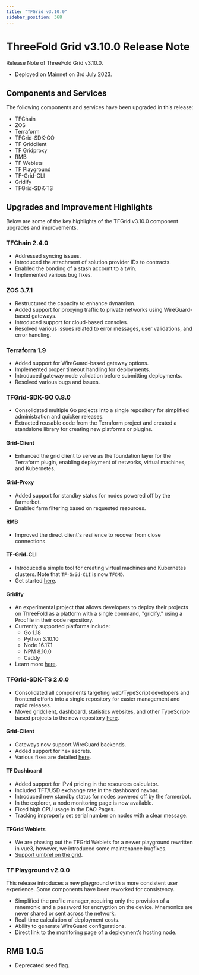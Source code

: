 ```yaml
---
title: "TFGrid v3.10.0"
sidebar_position: 368
---
```


# ThreeFold Grid v3.10.0 Release Note

Release Note of ThreeFold Grid v3.10.0.

- Deployed on Mainnet on 3rd July 2023.

## Components and Services

The following components and services have been upgraded in this release:

- TFChain
- ZOS
- Terraform
- TFGrid-SDK-GO
- TF Gridclient
- TF Gridproxy
- RMB
- TF Weblets
- TF Playground
- TF-Grid-CLI
- Gridify
- TFGrid-SDK-TS

## Upgrades and Improvement Highlights

Below are some of the key highlights of the TFGrid v3.10.0 component upgrades and improvements.

### TFChain 2.4.0

- Addressed syncing issues.
- Introduced the attachment of solution provider IDs to contracts.
- Enabled the bonding of a stash account to a twin.
- Implemented various bug fixes.

### ZOS 3.7.1

- Restructured the capacity to enhance dynamism.
- Added support for proxying traffic to private networks using WireGuard-based gateways.
- Introduced support for cloud-based consoles.
- Resolved various issues related to error messages, user validations, and error handling.

### Terraform 1.9

- Added support for WireGuard-based gateway options.
- Implemented proper timeout handling for deployments.
- Introduced gateway node validation before submitting deployments.
- Resolved various bugs and issues.

### TFGrid-SDK-GO 0.8.0

- Consolidated multiple Go projects into a single repository for simplified administration and quicker releases.
- Extracted reusable code from the Terraform project and created a standalone library for creating new platforms or plugins.

#### Grid-Client

- Enhanced the grid client to serve as the foundation layer for the Terraform plugin, enabling deployment of networks, virtual machines, and Kubernetes.

#### Grid-Proxy

- Added support for standby status for nodes powered off by the farmerbot.
- Enabled farm filtering based on requested resources.

#### RMB

- Improved the direct client's resilience to recover from close connections.

#### TF-Grid-CLI

- Introduced a simple tool for creating virtual machines and Kubernetes clusters. Note that `TF-Grid-CLI` is now `TFCMD`.
- Get started [here](../../documentation/developers/tfcmd/tfcmd).

#### Gridify

- An experimental project that allows developers to deploy their projects on ThreeFold as a platform with a single command, "gridify," using a Procfile in their code repository.
- Currently supported platforms include:
  - Go 1.18
  - Python 3.10.10
  - Node 16.17.1
  - NPM 8.10.0
  - Caddy
- Learn more [here](https://github.com/threefoldtech/tfgrid-sdk-go/tree/development/gridify).

### TFGrid-SDK-TS 2.0.0

- Consolidated all components targeting web/TypeScript developers and frontend efforts into a single repository for easier management and rapid releases.
- Moved gridclient, dashboard, statistics websites, and other TypeScript-based projects to the new repository [here](https://github.com/threefoldtech/tfgrid-sdk-ts).

#### Grid-Client

- Gateways now support WireGuard backends.
- Added support for hex secrets.
- Various fixes are detailed [here](https://github.com/orgs/threefoldtech/projects/192/views/12?filterQuery=repo%3A%22threefoldtech%2Ftfgrid-sdk-ts%22+label%3Agrid_client).

#### TF Dashboard

- Added support for IPv4 pricing in the resources calculator.
- Included TFT/USD exchange rate in the dashboard navbar.
- Introduced new standby status for nodes powered off by the farmerbot.
- In the explorer, a node monitoring page is now available.
- Fixed high CPU usage in the DAO Pages.
- Tracking improperly set serial number on nodes with a clear message.

#### TFGrid Weblets

- We are phasing out the TFGrid Weblets for a newer playground rewritten in vue3, however, we introduced some maintenance bugfixes.
- [Support umbrel on the grid](https://github.com/threefoldtech/home/issues/1394).

### TF Playground v2.0.0

This release introduces a new playground with a more consistent user experience. Some components have been reworked for consistency.

- Simplified the profile manager, requiring only the provision of a mnemonic and a password for encryption on the device. Mnemonics are never shared or sent across the network.
- Real-time calculation of deployment costs.
- Ability to generate WireGuard configurations.
- Direct link to the monitoring page of a deployment’s hosting node.

## RMB 1.0.5

- Deprecated seed flag.